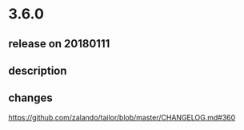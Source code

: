 # 3.6.0

## release on 20180111

## description

## changes

<a href="https://github.com/zalando/tailor/blob/master/CHANGELOG.md#360">https://github.com/zalando/tailor/blob/master/CHANGELOG.md#360</a>


